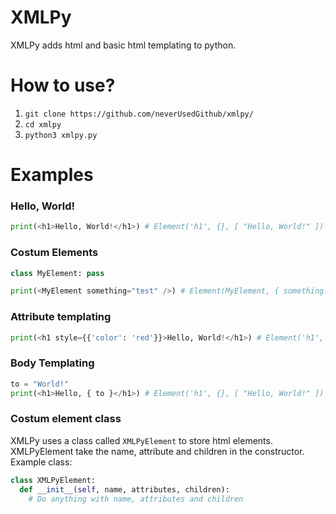 # XMLPy
XMLPy adds html and basic html templating to python.

# How to use?

1. `git clone https://github.com/neverUsedGithub/xmlpy/`
2. `cd xmlpy`
3. `python3 xmlpy.py`

# Examples
### Hello, World!
```py
print(<h1>Hello, World!</h1>) # Element('h1', {}, [ "Hello, World!" ])
```

### Costum Elements
```py
class MyElement: pass

print(<MyElement something="test" />) # Element(MyElement, { something: 'test' }, [])
```

### Attribute templating
```py
print(<h1 style={{'color': 'red'}}>Hello, World!</h1>) # Element('h1', { style: { color: 'red' } }, [ 'Hello, World!' ])
```

### Body Templating
```py
to = "World!"
print(<h1>Hello, { to }</h1>) # Element('h1', {}, [ "Hello, World!" ])
```

### Costum element class
XMLPy uses a class called `XMLPyElement` to store html elements. XMLPyElement take the name, attribute and children in the constructor. Example class: 
```py
class XMLPyElement:
  def __init__(self, name, attributes, children):
    # Do anything with name, attributes and children
```
